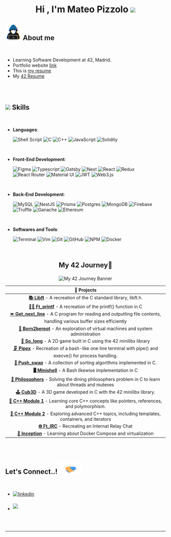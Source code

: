 
<h1 align="center"><b>Hi , I'm Mateo Pizzolo </b><img src="https://media.giphy.com/media/hvRJCLFzcasrR4ia7z/giphy.gif" width="35"></h1>

	
## <picture><img src = "https://github.com/0xAbdulKhalid/0xAbdulKhalid/raw/main/assets/mdImages/about_me.gif" width = 50px></picture> **About me**


<br>

- Learning Software Development at 42, Madrid. 
- Portfolio website [link](http://www.mateopizzolo.com/)
- This is [my resume](https://drive.google.com/file/d/1HVazEO8EWUF_yjn4yyeDT1J3t45vBA03/view?usp=sharing)
- My [42 Resume](https://cv.42.fr/mpizzolo)

<br><br>


## <img src="https://media2.giphy.com/media/QssGEmpkyEOhBCb7e1/giphy.gif?cid=ecf05e47a0n3gi1bfqntqmob8g9aid1oyj2wr3ds3mg700bl&rid=giphy.gif" width ="25"><b> Skills</b>
<br>

<p align="center">

- **Languages**:
    
    ![Shell Script](https://img.shields.io/badge/shell_script-%23121011.svg?style=for-the-badge&logo=gnu-bash&logoColor=white)
    ![C](https://img.shields.io/badge/C%20-%232370ED.svg?style=for-the-badge&logo=c&logoColor=white)
    ![C++](https://img.shields.io/badge/c++-%2300599C.svg?style=for-the-badge&logo=c%2B%2B&logoColor=white)
    ![JavaScript](https://img.shields.io/badge/JavaScript%20-%23F7DF1E.svg?style=for-the-badge&logo=javascript&logoColor=black)
    ![Solidity](https://img.shields.io/badge/Solidity-e6e6e6?style=for-the-badge&logo=solidity&logoColor=black)

<br>   
    
- **Front-End Development**:

   ![Figma](https://img.shields.io/badge/figma-%23F24E1E.svg?style=for-the-badge&logo=figma&logoColor=white)
   ![Typescript](https://img.shields.io/badge/TypeScript-007ACC?style=for-the-badge&logo=typescript&logoColor=white)
   ![Gatsby](https://img.shields.io/badge/Gatsby-663399?style=for-the-badge&logo=gatsby&logoColor=white)
   ![Next](https://img.shields.io/badge/Next-black?style=for-the-badge&logo=next.js&logoColor=white)
   ![React](https://img.shields.io/badge/React-20232A?style=for-the-badge&logo=react&logoColor=61DAFB)
   ![Redux](https://img.shields.io/badge/Redux-593D88?style=for-the-badge&logo=redux&logoColor=white)
   ![React Router](https://img.shields.io/badge/React_Router-CA4245?style=for-the-badge&logo=react-router&logoColor=white)
   ![Material UI](https://img.shields.io/badge/Material%20UI-007FFF?style=for-the-badge&logo=mui&logoColor=white)
   ![JWT](https://img.shields.io/badge/JWT-black?style=for-the-badge&logo=JSON%20web%20tokens)
   ![Web3.js](https://img.shields.io/badge/web3.js-F16822?style=for-the-badge&logo=web3.js&logoColor=white)

<br>

- **Back-End Development**:

  ![MySQL](https://img.shields.io/badge/mysql-%2300f.svg?style=for-the-badge&logo=mysql&logoColor=white)
  ![NestJS](https://img.shields.io/badge/nestjs-%23E0234E.svg?style=for-the-badge&logo=nestjs&logoColor=white)
  ![Prisma](https://img.shields.io/badge/Prisma-3982CE?style=for-the-badge&logo=Prisma&logoColor=white)
  ![Postgres](https://img.shields.io/badge/postgres-%23316192.svg?style=for-the-badge&logo=postgresql&logoColor=white)
  ![MongoDB](https://img.shields.io/badge/MongoDB-%234ea94b.svg?style=for-the-badge&logo=mongodb&logoColor=white)
  ![Firebase](https://img.shields.io/badge/firebase-%23039BE5.svg?style=for-the-badge&logo=firebase)
  ![Truffle](https://img.shields.io/badge/Truffle-3C3C3D?style=for-the-badge&logo=Truffle&logoColor=white)
  ![Ganache](https://img.shields.io/badge/Ganache-3C3C3D?style=for-the-badge&logo=Ganache&logoColor=white)
  ![Ethereum](https://img.shields.io/badge/Ethereum-3C3C3D?style=for-the-badge&logo=Ethereum&logoColor=white)


<br>

- **Softwares and Tools**:

    ![Terminal](https://img.shields.io/badge/Terminal-%23054020?style=for-the-badge&logo=gnu-bash&logoColor=white)
    ![Vim](https://img.shields.io/badge/VIM-%2311AB00.svg?style=for-the-badge&logo=vim&logoColor=white)
    ![Git](https://img.shields.io/badge/git-%23F05033.svg?style=for-the-badge&logo=git&logoColor=white)
    ![GitHub](https://img.shields.io/badge/github-%23121011.svg?style=for-the-badge&logo=github&logoColor=white)
    ![NPM](https://img.shields.io/badge/NPM-%23CB3837.svg?style=for-the-badge&logo=npm&logoColor=white)
    ![Docker](https://img.shields.io/badge/docker-%230db7ed.svg?style=for-the-badge&logo=docker&logoColor=white)

</p>


<br>


## <p align="center">My 42 Journey🚀</p>

<div align="center">
  <img src="https://www.42madrid.com/wp-content/uploads/2020/04/42-Madrid-Clusters.jpg" alt="My 42 Journey Banner" width="350" height="200">

<!-- Step into my world of 42 projects, where each line of code is a stepping stone towards mastery: -->

| 🌟 Projects |
|:-------------------:|
| [**📚 Libft**](https://github.com/MatPizzolo/my-libft) - A recreation of the C standard library, libft.h. |
| [**✍🏼 Ft_printf**](https://github.com/MatPizzolo/ft_printf) - A recreation of the printf() function in C |
| [**⏩ Get_next_line**](https://github.com/MatPizzolo/GNL) - A C program for reading and outputting file contents, handling various buffer sizes efficiently |
| [**🤖 Born2beroot**](https://github.com/MatPizzolo/born2beroot) - An exploration of virtual machines and system administration |
| [**👾 So_long**](https://github.com/MatPizzolo/Solong) -  A 2D game built in C using the 42 minilibx library  |
| [**🗜 Pipex**](https://github.com/MatPizzolo/Pipex) - Recreation of a bash-like one line terminal with pipe() and execve() for process handling. |
| [**🔢 Push_swap**](https://github.com/MatPizzolo/push_swap) -  A collection of sorting algorithms implemented in C. |
| [**🖥 Minishell**](https://github.com/MatPizzolo/minishell) - A Bash likewise implementation in C |
| [**🍴 Philosophers**](https://github.com/MatPizzolo/philosophers) -  Solving the dining philosophers problem in C to learn about threads and mutexes |
| [**🕹️ Cub3D**](https://github.com/MatPizzolo/cub3d) - A 3D game developed in C with the 42 minilibx library. |
| [**🧱 C++ Module 1**](https://github.com/MatPizzolo/cpp-modules-0-4) -  Learning core C++ concepts like pointers, references, and polymorphism. |
| [**🧱 C++ Module 2**](https://github.com/MatPizzolo/cpp-modules-5-9) - Exploring advanced C++ topics, including templates, containers, and iterators |
| [**🌐 Ft_IRC**](https://github.com/MatPizzolo/ft_irc) - Recreating an Internat Relay Chat|
| [**💽 Inception**](https://github.com/MatPizzolo/Inception) - Learning about Docker Compose and virtualization |

</div>



<br>

<br> 

## <b> Let's Connect..!</b><img src="https://github.com/0xAbdulKhalid/0xAbdulKhalid/raw/main/assets/mdImages/handshake.gif" width ="80">
<br>
<div align='left'>

<ul>

<li>
<a href="https://linkedin.com/in/mateo-pizzolo" target="_blank">
<img src="https://img.shields.io/badge/linkedin:  mateo/pizzolo-%2300acee.svg?color=405DE6&style=for-the-badge&logo=linkedin&logoColor=white" alt=linkedin style="margin-bottom: 5px;"/>
</a>
</li>

<br>

<li>
<a href="mailto:matpizzolo@gmail.com" target="_blank">
<img src="https://img.shields.io/badge/gmail:  matpizzolo-%23EA4335.svg?style=for-the-badge&logo=gmail&logoColor=white" t=mail style="margin-bottom: 5px;" />
</a>
</li>
	
</ul>
</div>
<br>
<br>


---

<br>

